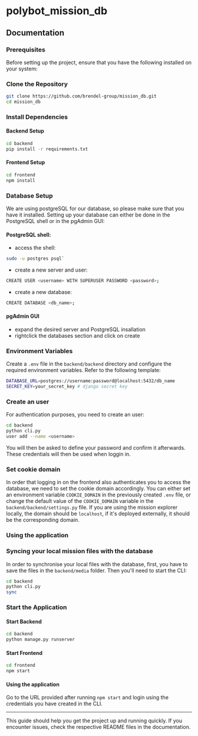 # polybot_mission_db

## Documentation

### Prerequisites

Before setting up the project, ensure that you have the following installed on your system:


### Clone the Repository

```sh
git clone https://github.com/brendel-group/mission_db.git
cd mission_db
```

### Install Dependencies

#### Backend Setup

```sh
cd backend
pip install -r requirements.txt 
```

#### Frontend Setup

```sh
cd frontend
npm install 
```

### Database Setup
We are using postgreSQL for our database, so please make sure that you have it installed. Setting up your database can either be done in the PostgreSQL shell or in the pgAdmin GUI:
#### PostgreSQL shell:
 - access the shell: 
 ```sh
 sudo -u postgres psql`
 ```
 - create a new server and user: 
 ```sh
 CREATE USER <username> WITH SUPERUSER PASSWORD <password>;
 ```
 - create a new database:
 ```sh
 CREATE DATABASE <db_name>;
 ```

#### pgAdmin GUI
- expand the desired server and PostgreSQL insallation
- rightclick the databases section and click on create

### Environment Variables

Create a `.env` file in the `backend/backend` directory and configure the required environment variables. Refer to the following template:

```sh
DATABASE_URL=postgres://username:password@localhost:5432/db_name
SECRET_KEY=your_secret_key # django secret key
```

### Create an user
For authentication purposes, you need to create an user:
```sh
cd backend
python cli.py
user add --name <username>
```
You will then be asked to define your password and confirm it afterwards. These credentials will then be used when loggin in.

### Set cookie domain
In order that logging in on the frontend also authenticates you to access the database, we need to set the cookie domain accordingly.
You can either set an environment variable `COOKIE_DOMAIN` in the previously created `.env` file, or change the default value of the `COOKIE_DOMAIN` variable in the `backend/backend/settings.py` file. If you are using the mission explorer locally, the domain should be `localhost`, if it's deployed externally, it should be the corresponding domain.
 
### Using the application
### Syncing your local mission files with the database

In order to synchronise your local files with the database, first, you have to save the files in the `backend/media` folder. Then you'll need to start the CLI:
```sh
cd backend
python cli.py
sync
```

### Start the Application
#### Start Backend

```sh
cd backend
python manage.py runserver 
```

#### Start Frontend

```sh
cd frontend
npm start  
```

#### Using the application
Go to the URL provided after running `npm start` and login using the credentials you have created in the CLI.

---

This guide should help you get the project up and running quickly. If you encounter issues, check the respective README files in the documentation.


